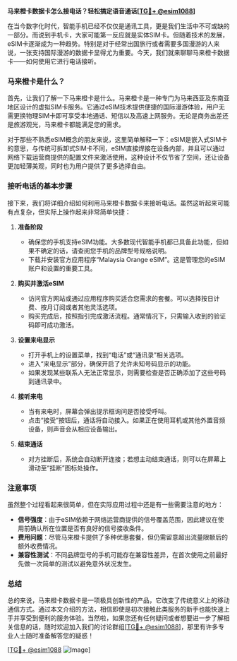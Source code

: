 **马来橙卡数据卡怎么接电话？轻松搞定语音通话[[TG💪+ @esim1088](https://t.me/s/esim1088)]**

在当今数字化时代，智能手机已经不仅仅是通讯工具，更是我们生活中不可或缺的一部分。而说到手机卡，大家可能第一反应就是实体SIM卡。但随着技术的发展，eSIM卡逐渐成为一种趋势。特别是对于经常出国旅行或者需要多国漫游的人来说，一张支持国际漫游的数据卡显得尤为重要。今天，我们就来聊聊马来橙卡数据卡——如何使用它进行电话接听。

### 马来橙卡是什么？

首先，让我们了解一下马来橙卡是什么。马来橙卡是一种专门为马来西亚及东南亚地区设计的虚拟SIM卡服务。它通过eSIM技术提供便捷的国际漫游体验，用户无需更换物理SIM卡即可享受本地通话、短信以及高速上网服务。无论是商务出差还是旅游观光，马来橙卡都能满足您的需求。

对于那些不熟悉eSIM概念的朋友来说，这里简单解释一下：eSIM是嵌入式SIM卡的意思，与传统可拆卸式SIM卡不同，eSIM直接焊接在设备内部，并且可以通过网络下载运营商提供的配置文件来激活使用。这种设计不仅节省了空间，还让设备更加轻薄美观，同时也为用户提供了更多选择自由。

### 接听电话的基本步骤

接下来，我们将详细介绍如何利用马来橙卡数据卡来接听电话。虽然这听起来可能有点复杂，但实际上操作起来非常简单快捷：

1. **准备阶段**
   - 确保您的手机支持eSIM功能。大多数现代智能手机都已具备此功能，但如果不确定的话，请查阅您手机的品牌型号规格说明。
   - 下载并安装官方应用程序“Malaysia Orange eSIM”。这是管理您的eSIM账户和设置的重要工具。

2. **购买并激活eSIM**
   - 访问官方网站或通过应用程序购买适合您需求的套餐。可以选择按日计费、按月订阅或者其他灵活选项。
   - 购买完成后，按照指引完成激活流程。通常情况下，只需输入收到的验证码即可成功激活。

3. **设置来电显示**
   - 打开手机上的设置菜单，找到“电话”或“通讯录”相关选项。
   - 进入“来电显示”部分，确保开启了允许未知号码显示的功能。
   - 如果发现某些联系人无法正常显示，则需要检查是否正确添加了这些号码到通讯录中。

4. **接听来电**
   - 当有来电时，屏幕会弹出提示框询问是否接受呼叫。
   - 点击“接受”按钮后，通话将自动接入。如果正在使用耳机或其他外置音频设备，则声音会从相应设备输出。

5. **结束通话**
   - 对方挂断后，系统会自动断开连接；若想主动结束通话，则可以在屏幕上滑动至“挂断”图标处操作。

### 注意事项

虽然整个过程看起来很简单，但在实际应用过程中还是有一些需要注意的地方：

- **信号强度**：由于eSIM依赖于网络运营商提供的信号覆盖范围，因此建议在使用前确认所在位置是否有良好的信号接收条件。
- **费用问题**：尽管马来橙卡提供了多种优惠套餐，但仍需留意超出流量限额后的额外收费情况。
- **兼容性测试**：不同品牌型号的手机可能存在兼容性差异，在首次使用之前最好先做一次简单的测试以避免意外状况发生。

### 总结

总的来说，马来橙卡数据卡是一项极具创新性的产品，它改变了传统意义上的移动通信方式。通过本文介绍的方法，相信即使是初次接触此类服务的新手也能快速上手并享受到便利的服务体验。当然啦，如果您还有任何疑问或者想要进一步了解相关信息的话，随时欢迎加入我们的讨论群组[[TG💪+ @esim1088](https://t.me/s/esim1088)]，那里有许多专业人士随时准备解答您的疑惑！

[[TG💪+ @esim1088](https://t.me/s/esim1088) ![Image](https://i.postimg.cc/4NQfJmqS/Snipaste-2025-05-13-00-14-12.png)]